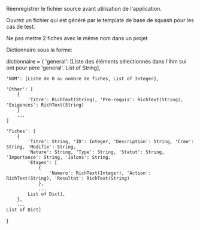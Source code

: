 Réenregistrer le fichier source avant utilisation de l'application.

Ouvrez un fichier qui est généré par le template de base de squash pour les cas de test.

Ne pas mettre 2 fiches avec le même nom dans un projet



Dictionnaire sous la forme:

dictionnaire = {
	'general': [Liste des éléments sélectionnés dans l'ihm sui ont pour père 'general'. List of String],

	'NUM': [Liste de 0 au nombre de fiches, List of Integer],

	'Other': [
		{
			'Titre': RichText(String), 'Pre-requis': RichText(String), 'Exigences': RichText(String)
		}
		...
	]

	'Fiches': [
		{
			'Titre': String, 'ID': Integer, 'Description': String, 'Cree': String, 'Modifie': String,
			'Nature': String, 'Type': String, 'Statut': String, 'Importance': String, 'Jalons': String,
			'Etapes': [
				{
					'Numero': RichText(Integer), 'Action': RichText(String), 'Resultat': RichText(String)
				},
				...
			List of Dict],
		},
		...
	List of Dict]
}